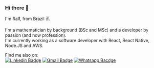 ### Hi there 👋

I'm Ralf, from Brazil :v:.

I'm a mathematician by background (BSc and MSc) and a developer by passion (and now profession). <br>
I'm currently working as a software developer with React, React Native, Node.JS and AWS.


       
Find me also on:<br>
[![Linkedin Badge](https://img.shields.io/badge/LinkedIn-0077B5?style=for-the-badge&logo=linkedin&logoColor=white&link=https://www.linkedin.com/in/ralf-o/)](https://www.linkedin.com/in/ralf-o/)
[![Gmail Badge](https://img.shields.io/badge/Gmail-D14836?style=for-the-badge&logo=gmail&logoColor=white&link=mailto:ralfoliveira@gmail.com)](mailto:ralfoliveira@gmail.com)
[![Whatsapp Bacdge](https://img.shields.io/badge/WhatsApp-25D366?style=for-the-badge&logo=whatsapp&logoColor=white&link=https://api.whatsapp.com/send?phone=5531994665145&text=Hey%2C%20Ralfs!%20%3A)](https://api.whatsapp.com/send?phone=5531994665145&text=Hey%2C%20Ralfs!%20%3A)



